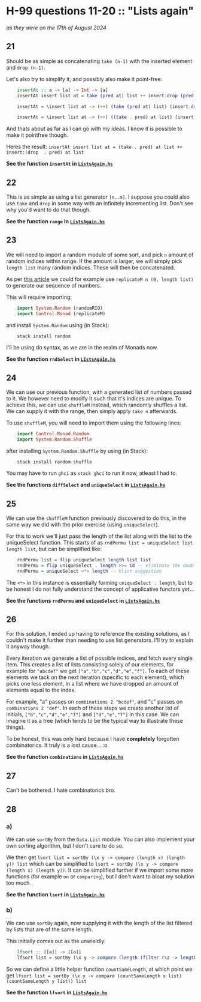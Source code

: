 # H-99 questions 11-20 :: "Lists again"
_as they were on the 17th of August 2024_

## 21
Should be as simple as concatenating ``take (n-1)`` with the inserted element and ``drop (n-1)``.

Let's also try to simplify it, and possibly also make it point-free:
```haskell
    insertAt :: a -> [a] -> Int -> [a]
    insertAt insert list at = take (pred at) list ++ insert:drop (pred at) list

    insertAt = \insert list at -> (++) (take (pred at) list) (insert:drop (pred at) list) -- move parameters into body, make operators functions

    insertAt = \insert list at -> (++) ((take . pred) at list) (insert:(drop  . pred) at list) -- compose take, drop with pred
```
And thats about as far as I can go with my ideas. I know it is possible to make it pointfree though. 

Heres the result: ``insertAt insert list at = (take . pred) at list ++ insert:(drop  . pred) at list``

**See the function ``insertAt`` in [``ListsAgain.hs``](ListsAgain.hs)**

## 22
This is as simple as using a list generator ``[n..m]``. I suppose you could also use ``take`` and ``drop`` in some way with an infinitely incrementing list. Don't see why you'd want to do that though.

**See the function ``range`` in [``ListsAgain.hs``](ListsAgain.hs)**

## 23
We will need to import a random module of some sort, and pick ``n`` amount of random indices within range. If the amount is larger, we will simply pick ``length list`` many random indices. These will then be concatenated.

As per [this article](https://www.schoolofhaskell.com/school/starting-with-haskell/libraries-and-frameworks/randoms) we could for example use ``replicateM n (0, length list)`` to generate our sequence of numbers.

This will require importing:
```haskell
    import System.Random (randomRIO)
    import Control.Monad (replicateM)
```
and install ``System.Random`` using (in Stack):
```console
    stack install random
```

I'll be using do syntax, as we are in the realm of Monads now.

**See the function ``rndSelect`` in [``ListsAgain.hs``](ListsAgain.hs)**

## 24
We can use our previous function, with a generated list of numbers passed to it. We however need to modify it such that it's indices are unique. To achieve this, we can use ``shuffleM`` instead, which randomly shuffles a list. We can supply it with the range, then simply apply ``take n`` afterwards.

To use ``shuffleM``, you will need to import them using the following lines:
```haskell
    import Control.Monad.Random
    import System.Random.Shuffle
```
after installing ``System.Random.Shuffle`` by using (in Stack):
```console
    stack install random-shuffle
```

You may have to run ``ghci`` as ``stack ghci`` to run it now, atleast I had to.

**See the functions ``diffSelect`` and ``uniqueSelect`` in [``ListsAgain.hs``](ListsAgain.hs)**

## 25
We can use the ``shuffleM`` function previously discovered to do this, in the same way we did with the prior exercise (using ``uniqueSelect``).

For this to work we'll just pass the length of the list along with the list to the uniqueSelect function. This starts of as ``rndPermu list = uniqueSelect list length list``, but can be simplified like:

```haskell
    rndPermu list = flip uniqueSelect length list list
    rndPermu = flip uniqueSelect . length >>= id -- eliminate the double argument use, by "forwarding"
    rndPermu = uniqueSelect <*> length -- hlint suggestion
```

The ``<*>`` in this instance is essentially forming ``uniqueSelect . length``, but to be honest I do not fully understand the concept of applicative functors yet...

**See the functions ``rndPermu`` and ``uniqueSelect`` in [``ListsAgain.hs``](ListsAgain.hs)**

## 26
For this solution, I ended up having to reference the existing solutions, as I couldn't make it further than needing to use list generators. I'll try to explain it anyway though.

Every iteration we generate a list of possible indices, and fetch every single item. This creates a list of lists consisting solely of our elements, for example for ``"abcdef"`` we get ``["a","b","c","d","e","f"]``. To each of these elements we tack on the next iteration (specific to each element), which picks one less element, in a list where we have dropped an amount of elements equal to the index.

For example, "a" passes on ``combinations 2 "bcdef"``, and "c" passes on ``combinations 2 "def"``. In each of these steps we create another list of initials, ``["b","c","d","e","f"]`` and ``["d","e","f"]`` in this case. We can imagine it as a tree (which tends to be the typical way to illustrate these things).

To be honest, this was only hard because I have **completely** forgotten combinatorics. It truly is a lost cause... :o

**See the function ``combinations`` in [``ListsAgain.hs``](ListsAgain.hs)**

## 27
Can't be bothered. I hate combinatorics bro.

## 28
### a)
We can use ``sortBy`` from the ``Data.List`` module. You can also implement your own sorting algorithm, but I don't care to do so.

We then get ``lsort list = sortBy (\x y -> compare (length x) (length y)) list`` which can be simplified to ``lsort = sortBy (\x y -> compare (length x) (length y))``. It can be simplified further if we import some more functions (for example ``on`` or ``comparing``), but I don't want to bloat my solution too much.

**See the function ``lsort`` in [``ListsAgain.hs``](ListsAgain.hs)**

### b)
We can use ``sortBy`` again, now supplying it with the length of the list filtered by lists that are of the same length.

This initially comes out as the unwieldly: 
```haskell
    lfsort :: [[a]] -> [[a]]
    lfsort list = sortBy (\x y -> compare (length (filter (\z -> length z == length x) list)) (length (filter (\z -> length z == length y) list))) list
```
So we can define a little helper function ``countSameLength``, at which point we get ``lfsort list = sortBy (\x y -> compare (countSameLength x list) (countSameLength y list)) list``

**See the function ``lfsort`` in [``ListsAgain.hs``](ListsAgain.hs)**
